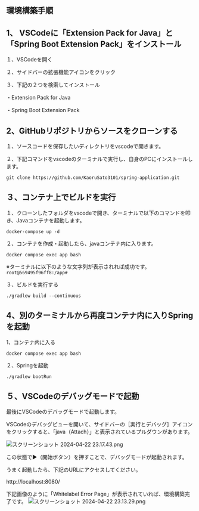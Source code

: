環境構築手順
--------------------------
1、 VSCodeに「Extension Pack for Java」と「Spring Boot Extension Pack」をインストール
--------------------------

 １、VSCodeを開く

 ２、サイドバーの拡張機能アイコンをクリック

 ３、下記の２つを検索してインストール


・Extension Pack for Java

・Spring Boot Extension Pack

2、GitHubリポジトリからソースをクローンする
--------------------------
１、ソースコードを保存したいディレクトリをvscodeで開きます。

２、下記コマンドをvscodeのターミナルで実行し、自身のPCにインストールします。
```
git clone https://github.com/KaoruSato3101/spring-application.git
```

３、コンテナ上でビルドを実行
--------------------------

１、クローンしたフォルダをvscodeで開き、ターミナルで以下のコマンドを叩き、Javaコンテナを起動します。
```
docker-compose up -d
```

２、コンテナを作成・起動したら、javaコンテナ内に入ります。
```
docker compose exec app bash
```
※ターミナルに以下のような文字列が表示されれば成功です。
`root@569495f96ff8:/app#`

３、ビルドを実行する
```
./gradlew build --continuous
```

4、別のターミナルから再度コンテナ内に入りSpringを起動
--------------------------
1、コンテナ内に入る
```
docker compose exec app bash
```

２、Springを起動
```
./gradlew bootRun
```

５、VSCodeのデバッグモードで起動
--------------------------
最後にVSCodeのデバッグモードで起動します。

VSCodeのデバッグビューを開いて、サイドバーの［実行とデバッグ］アイコンをクリックすると、「java（Attach）」と表示されているプルダウンがあります。

![スクリーンショット 2024-04-22 23.17.43.png](https://qiita-image-store.s3.ap-northeast-1.amazonaws.com/0/3744277/7b7d9cc9-9cf6-294f-d87f-2768b143b445.png)


この状態で▶️（開始ボタン）を押すことで、デバッグモードが起動されます。

うまく起動したら、下記のURLにアクセスしてください。

http://localhost:8080/


下記画像のように「Whitelabel Error Page」が表示されていれば、環境構築完了です。
![スクリーンショット 2024-04-22 23.13.29.png](https://qiita-image-store.s3.ap-northeast-1.amazonaws.com/0/3744277/29986c70-eaf3-31b1-6b4d-6ae98390f38f.png)
